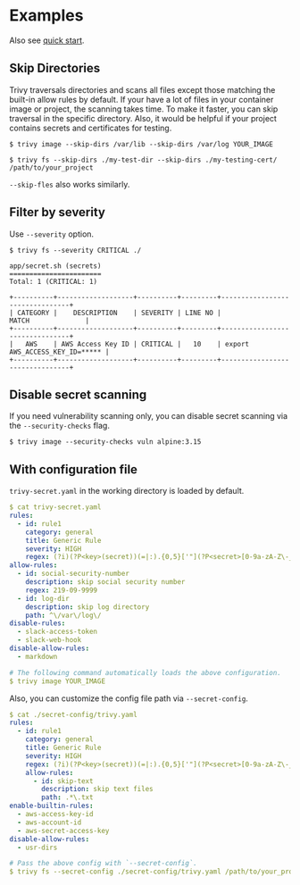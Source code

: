 # Examples
Also see [quick start][quick-start].

## Skip Directories
Trivy traversals directories and scans all files except those matching the built-in allow rules by default.
If your have a lot of files in your container image or project, the scanning takes time.
To make it faster, you can skip traversal in the specific directory.
Also, it would be helpful if your project contains secrets and certificates for testing.

``` shell
$ trivy image --skip-dirs /var/lib --skip-dirs /var/log YOUR_IMAGE
```

``` shell
$ trivy fs --skip-dirs ./my-test-dir --skip-dirs ./my-testing-cert/ /path/to/your_project
```

`--skip-fles` also works similarly.

## Filter by severity

Use `--severity` option.

``` shell
$ trivy fs --severity CRITICAL ./

app/secret.sh (secrets)
=======================
Total: 1 (CRITICAL: 1)

+----------+-------------------+----------+---------+--------------------------------+
| CATEGORY |    DESCRIPTION    | SEVERITY | LINE NO |             MATCH              |
+----------+-------------------+----------+---------+--------------------------------+
|   AWS    | AWS Access Key ID | CRITICAL |   10    | export AWS_ACCESS_KEY_ID=***** |
+----------+-------------------+----------+---------+--------------------------------+
```

## Disable secret scanning
If you need vulnerability scanning only, you can disable secret scanning via the `--security-checks` flag.

``` shell
$ trivy image --security-checks vuln alpine:3.15
```

## With configuration file
`trivy-secret.yaml` in the working directory is loaded by default.

``` yaml
$ cat trivy-secret.yaml
rules:
  - id: rule1
    category: general
    title: Generic Rule
    severity: HIGH
    regex: (?i)(?P<key>(secret))(=|:).{0,5}['"](?P<secret>[0-9a-zA-Z\-_=]{8,64})['"]
allow-rules:
  - id: social-security-number
    description: skip social security number
    regex: 219-09-9999
  - id: log-dir
    description: skip log directory
    path: ^\/var\/log\/
disable-rules:
  - slack-access-token
  - slack-web-hook
disable-allow-rules:
  - markdown

# The following command automatically loads the above configuration.
$ trivy image YOUR_IMAGE
```

Also, you can customize the config file path via `--secret-config`.

``` yaml
$ cat ./secret-config/trivy.yaml
rules:
  - id: rule1
    category: general
    title: Generic Rule
    severity: HIGH
    regex: (?i)(?P<key>(secret))(=|:).{0,5}['"](?P<secret>[0-9a-zA-Z\-_=]{8,64})['"]
    allow-rules:
      - id: skip-text
        description: skip text files
        path: .*\.txt
enable-builtin-rules:
  - aws-access-key-id
  - aws-account-id
  - aws-secret-access-key
disable-allow-rules:
  - usr-dirs

# Pass the above config with `--secret-config`.
$ trivy fs --secret-config ./secret-config/trivy.yaml /path/to/your_project
```

[quick-start]: ./scanning.md#quick-start